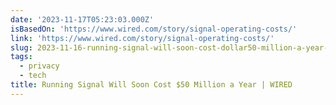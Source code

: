 ```yaml
---
date: '2023-11-17T05:23:03.000Z'
isBasedOn: 'https://www.wired.com/story/signal-operating-costs/'
link: 'https://www.wired.com/story/signal-operating-costs/'
slug: 2023-11-16-running-signal-will-soon-cost-dollar50-million-a-year-or-wired
tags:
  - privacy
  - tech
title: Running Signal Will Soon Cost $50 Million a Year | WIRED
---
```

 
